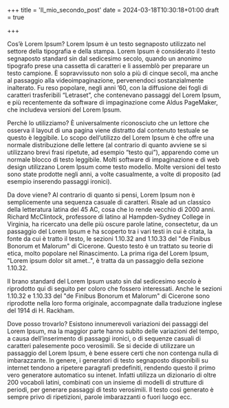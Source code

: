 +++
title = 'Il_mio_secondo_post'
date = 2024-03-18T10:30:18+01:00
draft = true

+++

Cos’è Lorem Ipsum?
Lorem Ipsum è un testo segnaposto utilizzato nel settore della tipografia e della stampa. Lorem Ipsum è considerato il testo segnaposto standard sin dal sedicesimo secolo, quando un anonimo tipografo prese una cassetta di caratteri e li assemblò per preparare un testo campione. È sopravvissuto non solo a più di cinque secoli, ma anche al passaggio alla videoimpaginazione, pervenendoci sostanzialmente inalterato. Fu reso popolare, negli anni ’60, con la diffusione dei fogli di caratteri trasferibili “Letraset”, che contenevano passaggi del Lorem Ipsum, e più recentemente da software di impaginazione come Aldus PageMaker, che includeva versioni del Lorem Ipsum.

Perchè lo utilizziamo?
È universalmente riconosciuto che un lettore che osserva il layout di una pagina viene distratto dal contenuto testuale se questo è leggibile. Lo scopo dell’utilizzo del Lorem Ipsum è che offre una normale distribuzione delle lettere (al contrario di quanto avviene se si utilizzano brevi frasi ripetute, ad esempio “testo qui”), apparendo come un normale blocco di testo leggibile. Molti software di impaginazione e di web design utilizzano Lorem Ipsum come testo modello. Molte versioni del testo sono state prodotte negli anni, a volte casualmente, a volte di proposito (ad esempio inserendo passaggi ironici).


Da dove viene?
Al contrario di quanto si pensi, Lorem Ipsum non è semplicemente una sequenza casuale di caratteri. Risale ad un classico della letteratura latina del 45 AC, cosa che lo rende vecchio di 2000 anni. Richard McClintock, professore di latino al Hampden-Sydney College in Virginia, ha ricercato una delle più oscure parole latine, consectetur, da un passaggio del Lorem Ipsum e ha scoperto tra i vari testi in cui è citata, la fonte da cui è tratto il testo, le sezioni 1.10.32 and 1.10.33 del "de Finibus Bonorum et Malorum" di Cicerone. Questo testo è un trattato su teorie di etica, molto popolare nel Rinascimento. La prima riga del Lorem Ipsum, "Lorem ipsum dolor sit amet..", è tratta da un passaggio della sezione 1.10.32.

Il brano standard del Lorem Ipsum usato sin dal sedicesimo secolo è riprodotto qui di seguito per coloro che fossero interessati. Anche le sezioni 1.10.32 e 1.10.33 del "de Finibus Bonorum et Malorum" di Cicerone sono riprodotte nella loro forma originale, accompagnate dalla traduzione inglese del 1914 di H. Rackham.

Dove posso trovarlo?
Esistono innumerevoli variazioni dei passaggi del Lorem Ipsum, ma la maggior parte hanno subito delle variazioni del tempo, a causa dell’inserimento di passaggi ironici, o di sequenze casuali di caratteri palesemente poco verosimili. Se si decide di utilizzare un passaggio del Lorem Ipsum, è bene essere certi che non contenga nulla di imbarazzante. In genere, i generatori di testo segnaposto disponibili su internet tendono a ripetere paragrafi predefiniti, rendendo questo il primo vero generatore automatico su intenet. Infatti utilizza un dizionario di oltre 200 vocaboli latini, combinati con un insieme di modelli di strutture di periodi, per generare passaggi di testo verosimili. Il testo così generato è sempre privo di ripetizioni, parole imbarazzanti o fuori luogo ecc.